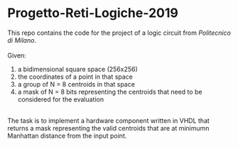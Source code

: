 # Progetto-Reti-Logiche-2019

This repo contains the code for the project of a logic circuit from *Politecnico di Milano*.<br>
<br>
Given:<br>
1. a bidimensional square space (256x256)<br>
2. the coordinates of a point in that space <br>
3. a group of N = 8 centroids in that space<br>
4. a mask of N = 8 bits representing the centroids that need to be considered for the evaluation<br>
<br>
The task is to implement a hardware component written in VHDL that returns a mask representing the valid centroids that are at minimumn Manhattan distance from the input point. <br>
